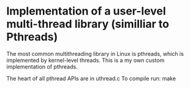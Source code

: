 # Implementation of a user-level multi-thread library (similliar to Pthreads)

The most common multithreading library in Linux is pthreads, which is implemented by kernel-level threads.
This is a my own custom implementation of pthreads.

The heart of all pthread APIs are in uthread.c
To compile run: make
